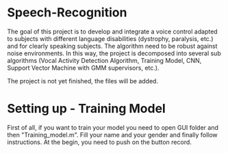 # Speech-Recognition
The goal of this project is to develop and integrate a voice control adapted to subjects with different language disabilities (dystrophy, paralysis, etc.) and for clearly speaking subjects. The algorithm need to be robust against noise environments. In this way, the project is decomposed into several sub algorithms (Vocal Activity Detection Algorithm, Training Model, CNN, Support Vector Machine with GMM supervisors, etc.).

The project is not yet finished, the files will be added.


# Setting up - Training Model 
First of all, if you want to train your model you need to open GUI folder and then "Training_model.m". Fill your name and your gender and finally follow instructions. At the begin, you need to push on the button record. 
